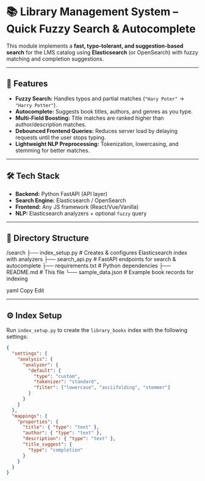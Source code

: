 # 📚 Library Management System – Quick Fuzzy Search & Autocomplete

This module implements a **fast, typo-tolerant, and suggestion-based search** for the LMS catalog using **Elasticsearch** (or OpenSearch) with fuzzy matching and completion suggestions.

---

## 🎯 Features
- **Fuzzy Search:** Handles typos and partial matches (`"Hary Poter"` → `"Harry Potter"`).
- **Autocomplete:** Suggests book titles, authors, and genres as you type.
- **Multi-Field Boosting:** Title matches are ranked higher than author/description matches.
- **Debounced Frontend Queries:** Reduces server load by delaying requests until the user stops typing.
- **Lightweight NLP Preprocessing:** Tokenization, lowercasing, and stemming for better matches.

---

## 🛠 Tech Stack
- **Backend:** Python FastAPI (API layer)
- **Search Engine:** Elasticsearch / OpenSearch
- **Frontend:** Any JS framework (React/Vue/Vanilla)
- **NLP:** Elasticsearch analyzers + optional `fuzzy` query

---

## 📂 Directory Structure
/search
├── index_setup.py # Creates & configures Elasticsearch index with analyzers
├── search_api.py # FastAPI endpoints for search & autocomplete
├── requirements.txt # Python dependencies
├── README.md # This file
└── sample_data.json # Example book records for indexing

yaml
Copy
Edit

---

## ⚙️ Index Setup

Run `index_setup.py` to create the `library_books` index with the following settings:

```json
{
  "settings": {
    "analysis": {
      "analyzer": {
        "default": {
          "type": "custom",
          "tokenizer": "standard",
          "filter": ["lowercase", "asciifolding", "stemmer"]
        }
      }
    }
  },
  "mappings": {
    "properties": {
      "title": { "type": "text" },
      "author": { "type": "text" },
      "description": { "type": "text" },
      "title_suggest": {
        "type": "completion"
      }
    }
  }
}